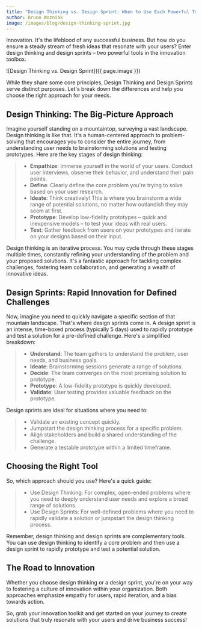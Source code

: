 ```yaml
---
title: "Design Thinking vs. Design Sprint: When to Use Each Powerful Tool"
author: Bruno Wozniak
image: /images/blog/design-thinking-sprint.jpg
---
```


Innovation. It's the lifeblood of any successful business. But how do you ensure a steady stream of fresh ideas that resonate with your users? Enter design thinking and design sprints – two powerful tools in the innovation toolbox.

![Design Thinking vs. Design Sprint]({{ page.image }})

<!--more-->

  While they share some core principles, Design Thinking and Design Sprints serve distinct purposes.  Let's break down the differences and help you choose the right approach for your needs.

## Design Thinking: The Big-Picture Approach

Imagine yourself standing on a mountaintop, surveying a vast landscape. Design thinking is like that. It's a human-centered approach to problem-solving that encourages you to consider the entire journey, from understanding user needs to brainstorming solutions and testing prototypes. Here are the key stages of design thinking:

> * **Empathize**: Immerse yourself in the world of your users. Conduct user interviews, observe their behavior, and understand their pain points.
> * **Define**: Clearly define the core problem you're trying to solve based on your user research.
> * **Ideate**: Think creatively! This is where you brainstorm a wide range of potential solutions, no matter how outlandish they may seem at first.
> * **Prototype**: Develop low-fidelity prototypes – quick and inexpensive models – to test your ideas with real users.
> * **Test**: Gather feedback from users on your prototypes and iterate on your designs based on their input.

Design thinking is an iterative process. You may cycle through these stages multiple times, constantly refining your understanding of the problem and your proposed solutions. It's a fantastic approach for tackling complex challenges, fostering team collaboration, and generating a wealth of innovative ideas.

## Design Sprints: Rapid Innovation for Defined Challenges

Now, imagine you need to quickly navigate a specific section of that mountain landscape. That's where design sprints come in. A design sprint is an intense, time-boxed process (typically 5 days) used to rapidly prototype and test a solution for a pre-defined challenge. Here's a simplified breakdown:

> * **Understand**: The team gathers to understand the problem, user needs, and business goals.
> * **Ideate**: Brainstorming sessions generate a range of solutions.
> * **Decide**: The team converges on the most promising solution to prototype.
> * **Prototype**: A low-fidelity prototype is quickly developed.
> * **Validate**: User testing provides valuable feedback on the prototype.

Design sprints are ideal for situations where you need to:

> * Validate an existing concept quickly.
> * Jumpstart the design thinking process for a specific problem.
> * Align stakeholders and build a shared understanding of the challenge.
> * Generate a testable prototype within a limited timeframe.

## Choosing the Right Tool

So, which approach should you use? Here's a quick guide:

> * Use Design Thinking: For complex, open-ended problems where you need to deeply understand user needs and explore a broad range of solutions.
> * Use Design Sprints: For well-defined problems where you need to rapidly validate a solution or jumpstart the design thinking process.

Remember, design thinking and design sprints are complementary tools. You can use design thinking to identify a core problem and then use a design sprint to rapidly prototype and test a potential solution.

## The Road to Innovation

Whether you choose design thinking or a design sprint, you're on your way to fostering a culture of innovation within your organization. Both approaches emphasize empathy for users, rapid iteration, and a bias towards action.

So, grab your innovation toolkit and get started on your journey to create solutions that truly resonate with your users and drive business success!
